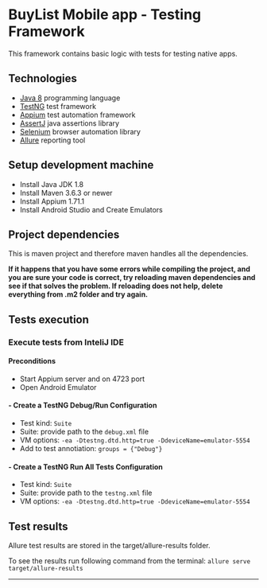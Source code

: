 # BuyList Mobile app - Testing Framework

This framework contains basic logic with tests for testing native apps.

## Technologies

* [Java 8](https://duckduckgo.com/?t=ffab&q=Java+8) programming language
* [TestNG](https://testng.org/doc/) test framework
* [Appium](https://appium.io/) test automation framework
* [AssertJ](https://assertj.github.io/doc/) java assertions library
* [Selenium](https://www.selenium.dev/documentation/en/) browser automation library
* [Allure](https://github.com/allure-framework/allure2) reporting tool

## Setup development machine

* Install Java JDK 1.8
* Install Maven 3.6.3 or newer
* Install Appium 1.71.1
* Install Android Studio and Create Emulators

## Project dependencies

This is maven project and therefore maven handles all the dependencies.

**If it happens that you have some errors while compiling the project, and you
are sure your code is correct, try reloading maven dependencies and see if that
solves the problem. If reloading does not help, delete everything from .m2 folder
and try again.**

## Tests execution

### Execute tests from InteliJ IDE

#### Preconditions
* Start Appium server and on 4723 port
* Open Android Emulator

#### - Create a TestNG Debug/Run Configuration
* Test kind: `Suite`
* Suite: provide path to the `debug.xml` file
* VM options: `-ea -Dtestng.dtd.http=true -DdeviceName=emulator-5554`
* Add to test annotiation: `groups = {"Debug"}`

#### - Create a TestNG Run All Tests Configuration
* Test kind: `Suite`
* Suite: provide path to the `testng.xml` file
* VM options: `-ea -Dtestng.dtd.http=true -DdeviceName=emulator-5554`

## Test results

Allure test results are stored in the target/allure-results folder.

To see the results run following command from the terminal:
`allure serve target/allure-results`

---

